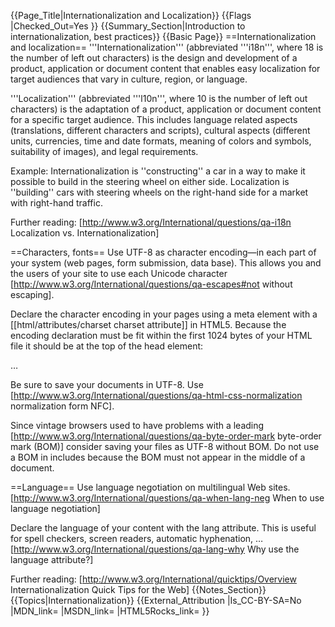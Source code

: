 {{Page_Title|Internationalization and Localization}}
{{Flags
|Checked_Out=Yes
}}
{{Summary_Section|Introduction to internationalization, best practices}}
{{Basic Page}}
==Internationalization and localization==
'''Internationalization''' (abbreviated '''i18n''', where 18 is the number of left out characters) is the design and development of a product, application or document content that enables easy localization for target audiences that vary in culture, region, or language.

'''Localization''' (abbreviated '''l10n''', where 10 is the number of left out characters) is the adaptation of a product, application or document content for a specific target audience. This includes language related aspects (translations, different characters and scripts), cultural aspects (different units, currencies, time and date formats, meaning of colors and symbols, suitability of images), and legal requirements.

Example: Internationalization is ''constructing'' a car in a way to make it possible to build in the steering wheel on either side. Localization is ''building'' cars with steering wheels on the right-hand side for a market with right-hand traffic.

Further reading: [http://www.w3.org/International/questions/qa-i18n Localization vs. Internationalization]

==Characters, fonts==
Use UTF-8 as character encoding—in each part of your system (web pages, form submission, data base). This allows you and the users of your site to use each Unicode character [http://www.w3.org/International/questions/qa-escapes#not without escaping].

Declare the character encoding in your pages using a meta element with a [[html/attributes/charset charset attribute]] in HTML5. Because the encoding declaration must be fit within the first 1024 bytes of your HTML file it should be at the top of the head element:

<syntaxhighlight lang="html5"><!DOCTYPE html>
<html lang="…">
  <head>
    <meta charset="utf-8"/>
    <title>…</title>
    …</syntaxhighlight>

Be sure to save your documents in UTF-8. Use [http://www.w3.org/International/questions/qa-html-css-normalization normalization form NFC].

Since vintage browsers used to have problems with a leading [http://www.w3.org/International/questions/qa-byte-order-mark byte-order mark (BOM)] consider saving your files as UTF-8 without BOM. Do not use a BOM in includes because the BOM must not appear in the middle of a document.


==Language==
Use language negotiation on multilingual Web sites. [http://www.w3.org/International/questions/qa-when-lang-neg When to use language negotiation]

Declare the language of your content with the lang attribute. This is useful for spell checkers, screen readers, automatic hyphenation, … [http://www.w3.org/International/questions/qa-lang-why Why use the language attribute?]

Further reading: [http://www.w3.org/International/quicktips/Overview Internationalization Quick Tips for the Web]
{{Notes_Section}}
{{Topics|Internationalization}}
{{External_Attribution
|Is_CC-BY-SA=No
|MDN_link=
|MSDN_link=
|HTML5Rocks_link=
}}